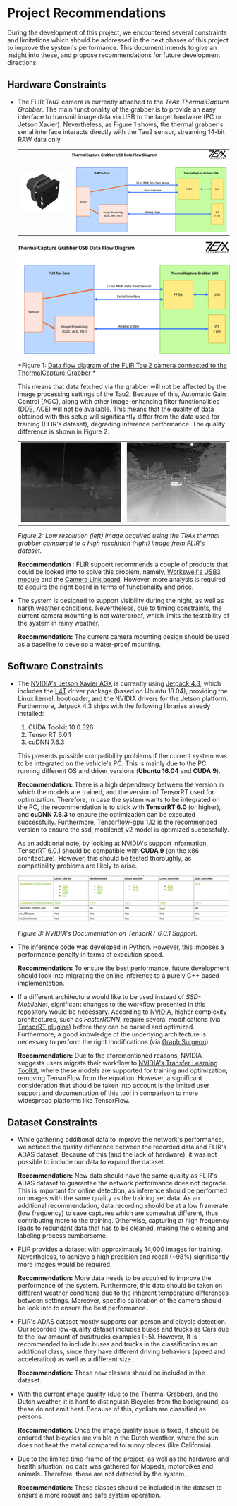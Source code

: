 # Project Recommendations

During the development of this project, we encountered several constraints and limitations which should be addressed in the next phases of this project to improve the system's performance. This document intends to give an insight into these, and propose recommendations for future development directions.



## Hardware Constraints

- The FLIR Tau2 camera is currently attached to the *TeAx ThermalCapture Grabber*. The main functionality of the grabber is to provide an easy interface to transmit image data via USB to the target hardware (PC or Jetson Xavier). Nevertheless, as Figure 1 shows, the thermal grabber's serial interface interacts directly with the Tau2 sensor, streaming 14-bit RAW data only. 

  |                                  |                                     |
  | -------------------------------- | ----------------------------------- |
  | ![](doc_images/tau2_grabber.png) | ![](doc_images/grabber_diagram.jpg) |

  

  <center><img src="doc_images/grabber_diagram.jpg" alt="thermalgrabber diagram" style="zoom:50%;" /> </center>

  *Figure 1: [Data flow diagram of the FLIR Tau 2 camera connected to the ThermalCapture Grabber](https://thermalcapture.com/wp-content/uploads/2018/02/TCGrabberUSB_DataFlowDiagram.pdf) *

  

  This means that data fetched via the grabber will not be affected by the image processing settings of the Tau2. Because of this, Automatic Gain Control (AGC), along with other image-enhancing filter functionalities (DDE, ACE) will not be available. This means that the quality of data obtained with this setup will significantly differ from the data used for training (FLIR's dataset), degrading inference performance. The quality difference is shown in Figure 2. 

  |                                    |                                     |
  | ---------------------------------- | ----------------------------------- |
  | ![](doc_images/low_res_image.jpeg) | ![](doc_images/high_res_image.jpeg) |

  *Figure 2: Low resolution (left) image acquired using the TeAx thermal grabber compared to a high resolution (right) image from FLIR's dataset.*

  

  **Recommendation :** FLIR support recommends a couple of products that could be looked into to solve this problem, namely, [Workswell's USB3 module](https://www.drone-thermal-camera.com/usb3-gige-modules-for-flir-tau/) and the [Camera Link board](https://www.flir.com/products/421-0046-00_camera-link-expansion-board/). However, more analysis is required to acquire the right board in terms of functionality and price. 

  

- The system is designed to support visibility during the night, as well as harsh weather conditions. Nevertheless, due to timing constraints, the current camera mounting is not waterproof, which limits the testability of the system in rainy weather. 

  

  **Recommendation:** The current camera mounting design should be used as a baseline to develop a water-proof mounting. 



## Software Constraints 

- The [NVIDIA's Jetson Xavier AGX](https://developer.nvidia.com/embedded/jetson-agx-xavier-developer-kit) is currently using [Jetpack 4.3](https://developer.nvidia.com/embedded/jetpack), which includes the [L4T](https://developer.nvidia.com/embedded/jetson-agx-xavier-developer-kit) driver package (based on Ubuntu 18.04), providing the Linux kernel, bootloader, and the NVIDIA drivers for the Jetson platform. Furthermore, Jetpack 4.3 ships with the following libraries already installed:

  

  1. CUDA Toolkit 10.0.326
  2. TensorRT 6.0.1
  3. cuDNN 7.6.3

  

  This presents possible compatibility problems if the current system was to be integrated on the vehicle's PC. This is mainly due to the PC running  different OS and driver versions (**Ubuntu 16.04** and **CUDA 9**). 

  

  **Recommendation:** There is a high dependency between the version in which the models are trained, and the version of TensorRT used for optimization. Therefore, in case the system wants to be integrated on the PC, the recommendation is to stick with **TensorRT 6.0** (or higher), and **cuDNN 7.6.3** to ensure the optimization can be executed successfully. Furthermore, Tensorflow-gpu 1.12 is the recommended version to ensure the ssd_mobilenet_v2 model is optimized successfully. 

  

  As an additional note, by looking at NVIDIA's support information, TensorRT 6.0.1 should be compatible with **CUDA 9** (on the x86 architecture). However, this should be tested thoroughly, as compatibility problems are likely to arise.

  <center><img src="doc_images/nvidia_tensorrt_support.png" alt="thermalgrabber diagram" style="zoom:95%;" /> </center>

  *Figure 3: NVIDIA's Documentation on TensorRT 6.0.1 Support.*

  

- The inference code was developed in Python. However, this imposes a performance penalty in terms of execution speed. 

  

  **Recommendation:** To ensure the best performance, future development should look into migrating the online inference to a purely  C++ based implementation.

  

- If a different architecture would like to be used instead of *SSD-MobileNet*, significant changes to the workflow presented in this repository would be necessary. According to [NVIDIA](https://forums.developer.nvidia.com/t/convert-faster-rcnn-tensorflow-model-to-tensorrt-plan/77578), higher complexity architectures, such as *FasterRCNN*, require several modifications (via [TensorRT plugins](https://docs.nvidia.com/deeplearning/sdk/tensorrt-api/python_api/parsers/Uff/Plugins.html)) before they can be parsed and optimized. Furthermore, a good knowledge of the underlying architecture is necessary to perform the right modifications (via [Graph Surgeon](https://docs.nvidia.com/deeplearning/sdk/tensorrt-api/python_api/graphsurgeon/graphsurgeon.html)). 

  

  **Recommendation:** Due to the aforementioned reasons, NVIDIA suggests users migrate their workflow to [NVIDIA's Transfer Learning Toolkit](https://developer.nvidia.com/transfer-learning-toolkit), where these models are supported for training and optimization, removing TensorFlow from the equation. However, a significant consideration that should be taken into account is the limited user support and documentation of this tool in comparison to more widespread platforms like TensorFlow.



## Dataset Constraints 

- While gathering additional data to improve the network's performance, we noticed the quality difference between the recorded data and FLIR's ADAS dataset. Because of this (and the lack of hardware), it was not possible to include our data to expand the dataset.

  

  **Recommendation:** New data should have the same quality as FLIR's ADAS dataset to guarantee the network performance does not degrade. This is important for online detection, as inference should be performed on images with the same quality as the training set data. As an additional recommendation, data recording should be at a low framerate (low frequency) to save captures which are somewhat different, thus contributing more to the training. Otherwise, capturing at high frequency leads to redundant data that has to be cleaned, making the cleaning and labeling process cumbersome.



- FLIR provides a dataset with approximately 14,000 images for training. Nevertheless, to achieve a high precision and recall (~98%) significantly more images would be required. 

  

  **Recommendation:** More data needs to be acquired to improve the performance of the system. Furthermore, this data should be taken on different weather conditions due to the inherent temperature differences between settings. Moreover, specific calibration of the camera should be look into to ensure the best performance.

  

- FLIR's ADAS dataset mostly supports car, person and bicycle detection. Our recorded low-quality dataset includes buses and trucks as Cars due to the low amount of bus/trucks examples (~5). However, It is recommended to include buses and trucks in the classification as an additional class, since they have different driving behaviors (speed and acceleration) as well as a different size. 

  

  **Recommendation:** These new classes should be included in the dataset.

  

- With the current image quality (due to the Thermal Grabber), and the Dutch weather, it is hard to distinguish Bicycles from the background, as these do not emit heat. Because of this, cyclists are classified as persons. 

  

  **Recommendation:** Once the image quality issue is fixed, it should be ensured that bicycles are visible in the Dutch weather, where the sun does not heat the metal compared to sunny places (like California).

  

- Due to the limited time-frame of the project, as well as the hardware and health situation, no data was gathered for Mopeds, motorbikes and animals. Therefore, these are not detected by the system.

  

  **Recommendation:** These classes should be included in the dataset to ensure a more robust and safe system operation.

  

